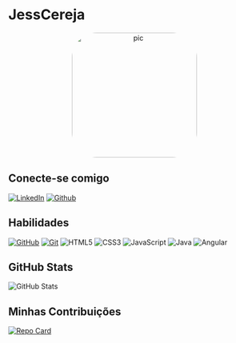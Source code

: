# JessCereja
<div align="center">
  <img align="center" alt="pic" height="250" style="border-radius:50px;" src="https://cdn.discordapp.com/attachments/937094868164050955/937095462836637707/9.png">
</div>

## Conecte-se comigo
[![LinkedIn](https://img.shields.io/badge/LinkedIn-000?style=for-the-badge&logo=linkedin&logoColor=ec63a1)](https://www.linkedin.com/in/SEUUSERNAME/)
[![Github](https://img.shields.io/badge/Github-000?style=for-the-badge&logo=github&logoColor=ec63a1)](https://www.linkedin.com/in/SEUUSERNAME/)



## Habilidades
[![GitHub](https://img.shields.io/badge/GitHub-000?style=for-the-badge&logo=github&logoColor=ec63a1)](https://docs.github.com/)
[![Git](https://img.shields.io/badge/Git-000?style=for-the-badge&logo=git&logoColor=ec63a1)](https://git-scm.com/doc)
![HTML5](https://img.shields.io/badge/HTML5-000?style=for-the-badge&logo=html5&logoColor=ec63a1)
![CSS3](https://img.shields.io/badge/CSS3-000?style=for-the-badge&logo=css3&logoColor=ec63a1)
![JavaScript](https://img.shields.io/badge/JavaScript-000?style=for-the-badge&logo=javascript&logoColor=ec63a1)
![Java](https://img.shields.io/badge/Java-000?style=for-the-badge&logo=java&logoColor=ec63a1)
![Angular](https://img.shields.io/badge/Angular-000?style=for-the-badge&logo=angular&logoColor=ec63a1)

## GitHub Stats
![GitHub Stats](https://github-readme-stats.vercel.app/api?username=octoeli&theme=transparent&bg_color=000&border_color=ec63a1&show_icons=true&icon_color=ec63a1&title_color=fff&text_color=ec63a1&hide_title=true)

## Minhas Contribuições
[![Repo Card](https://github-readme-stats.vercel.app/api/pin/?username=JessCereja&repo=dio-lab-open-source&bg_color=000&border_color=ec63a1&show_icons=true&icon_color=ec63a1&title_color=fff&text_color=ec63a1)](https://github.com/JessCereja/dio-lab-open-source)
